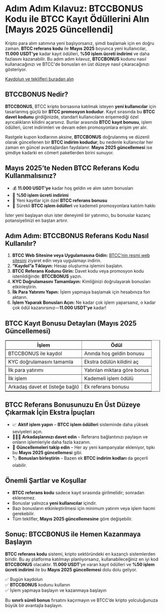 <h1>Adım Adım Kılavuz: BTCCBONUS Kodu ile BTCC Kayıt Ödüllerini Alın [Mayıs 2025 Güncellendi]</h1>

<p>Kripto para alım satımına yeni başlıyorsanız, şimdi başlamak için en doğru zaman. <strong>BTCC referans kodu</strong> ile <strong>Mayıs 2025</strong> boyunca yeni kullanıcılar, <strong>11.000 USDT’ye</strong> kadar kayıt ödülleri, <strong>%50 işlem ücreti indirimi</strong> ve daha fazlasını kazanabilir. Bu adım adım kılavuz, <strong>BTCCBONUS</strong> kodunu nasıl kullanacağınızı ve BTCC'de bonusları en üst düzeye nasıl çıkaracağınızı gösteriyor.</p>
<p><a href="https://partner.btcc.com/us/c/BTCCBONUS/9303" target="_blank">Kaydolun ve teklifleri buradan alın </a></p>



<img src="https://images.mirror-media.xyz/publication-images/-Gh6C4vVamKvXFpvE7083.png?height=500&amp;width=1000" decoding="async" data-nimg="fill" class="css-xah9so" style="position: absolute; inset: 0px; box-sizing: border-box; padding: 0px; border: none; margin: auto; display: block; width: 0px; height: 0px; min-width: 100%; max-width: 100%; min-height: 100%; max-height: 100%;">


<h2>BTCCBONUS Nedir?</h2>
<p><strong>BTCCBONUS</strong>, BTCC kripto borsasına katılmak isteyen <strong>yeni kullanıcılar</strong> için tasarlanmış güçlü bir <strong>BTCC promosyon kodudur</strong>. Kayıt sırasında bu <strong>BTCC davet kodunu</strong> girdiğinizde, standart kullanıcıların erişemediği özel ayrıcalıkların kilidini açarsınız. Bunlar arasında <strong>BTCC kayıt bonusu</strong>, işlem ödülleri, ücret indirimleri ve devam eden promosyonlara erişim yer alır.</p>
<p>Rastgele kupon kodlarının aksine, <strong>BTCCBONUS</strong> doğrulanmış ve düzenli olarak güncellenen bir <strong>BTCC indirim kodudur</strong>; bu nedenle kullanıcılar her zaman en güncel avantajlardan faydalanır. <strong>Mayıs 2025 güncellemesi</strong> ise şimdiye kadarki en cömert paketlerden birini sunuyor.</p>

<h2>Mayıs 2025’te Neden BTCC Referans Kodu Kullanmalısınız?</h2>
<ul>
  <li>💰 <strong>11.000 USDT’ye</strong> kadar hoş geldin ve alım satım bonusları</li>
  <li>🧾 <strong>%50 işlem ücreti indirimi</strong></li>
  <li>🎁 Yeni kayıtlar için özel <strong>BTCC referans bonusu</strong></li>
  <li>🔁 Sürekli <strong>BTCC işlem ödülleri</strong> ve kademeli promosyonlara katılım hakkı</li>
</ul>
<p>İster yeni başlayan olun ister deneyimli bir yatırımcı, bu bonuslar kazanç potansiyelinizi en baştan artırır.</p>

<h2>Adım Adım: BTCCBONUS Referans Kodu Nasıl Kullanılır?</h2>
<ol>
  <li><strong>BTCC Web Sitesine veya Uygulamasına Gidin:</strong> <a href="https://www.btcc.com" target="_blank" rel="noopener noreferrer">BTCC’nin resmi web sitesini</a> ziyaret edin veya uygulamayı indirin.</li>
  <li><strong>“Kaydol”a Tıklayın:</strong> Hesap oluşturma işlemini başlatın.</li>
  <li><strong>BTCC Referans Kodunu Girin:</strong> Davet kodu veya promosyon kodu istenildiğinde: <strong>BTCCBONUS</strong> yazın.</li>
  <li><strong>KYC Doğrulamasını Tamamlayın:</strong> Kimliğinizi doğrulayarak bonusları etkinleştirin.</li>
  <li><strong>İlk Para Yatırımı Yapın:</strong> İşlem yapmaya başlamak için hesabınıza fon aktarın.</li>
  <li><strong>İşlem Yaparak Bonusları Açın:</strong> Ne kadar çok işlem yaparsanız, o kadar çok ödül kazanırsınız—<strong>11.000 USDT’ye</strong> kadar!</li>
</ol>

<h2>BTCC Kayıt Bonusu Detayları (Mayıs 2025 Güncellemesi)</h2>
<table border="1" cellpadding="8" cellspacing="0">
  <thead>
    <tr>
      <th>İşlem</th>
      <th>Ödül</th>
    </tr>
  </thead>
  <tbody>
    <tr>
      <td>BTCCBONUS ile kaydol</td>
      <td>Anında hoş geldin bonusu</td>
    </tr>
    <tr>
      <td>KYC doğrulamasını tamamla</td>
      <td>Ekstra ödülün kilidini aç</td>
    </tr>
    <tr>
      <td>İlk para yatırımı</td>
      <td>Yatırılan miktara göre bonus</td>
    </tr>
    <tr>
      <td>İlk işlem</td>
      <td>Kademeli işlem ödülü</td>
    </tr>
    <tr>
      <td>Arkadaş davet et (isteğe bağlı)</td>
      <td>Ek referans bonusu</td>
    </tr>
  </tbody>
</table>

<h2>BTCC Referans Bonusunuzu En Üst Düzeye Çıkarmak İçin Ekstra İpuçları</h2>
<ul>
  <li>📈 <strong>Aktif işlem yapın</strong> – <strong>BTCC işlem ödülleri</strong> sisteminde daha yüksek seviyeleri açın.</li>
  <li>🧑‍🤝‍🧑 <strong>Arkadaşlarınızı davet edin</strong> – Referans bağlantınızı paylaşın ve onların işlemleriyle daha fazla kazanın.</li>
  <li>📅 <strong>Güncellemeleri takip edin</strong> – Her ay yeni kampanyalar ekleniyor, tıpkı bu <strong>Mayıs 2025 güncellemesi</strong> gibi.</li>
  <li>🏷 <strong>Bonusları birleştirin</strong> – Bazen ek <strong>BTCC indirim kodları</strong> da geçerli olabilir.</li>
</ul>

<h2>Önemli Şartlar ve Koşullar</h2>
<ul>
  <li><strong>BTCC referans kodu</strong> sadece kayıt sırasında girilmelidir; sonradan eklenemez.</li>
  <li>Bonuslar yalnızca <strong>yeni kullanıcılar</strong> içindir.</li>
  <li>Bazı bonusların etkinleştirilmesi için minimum yatırım veya işlem hacmi gerekebilir.</li>
  <li>Tüm teklifler, <strong>Mayıs 2025 güncellemesine</strong> göre değişebilir.</li>
</ul>

<h2>Sonuç: BTCCBONUS ile Hemen Kazanmaya Başlayın</h2>
<p><strong>BTCC referans kodu</strong> sistemi, kripto sektöründeki en kazançlı sistemlerden biridir. Bu ay platforma katılmayı planlıyorsanız, kullanabileceğiniz en iyi kod <strong>BTCCBONUS</strong> olacaktır. <strong>11.000 USDT</strong>’ye varan kayıt ödülleri ve <strong>%50 işlem ücreti indirimi</strong> ile bu <strong>Mayıs 2025 güncellemesi</strong> dolu dolu geliyor.</p>

<p>✅ Bugün kaydolun<br>
✅ <strong>BTCCBONUS</strong> kodunu kullanın<br>
✅ İşlem yapmaya başlayın ve kazanmaya başlayın</p>

<p>Bu <strong>sınırlı süreli bonus</strong> fırsatını kaçırmayın ve BTCC’de kripto yolculuğunuza büyük bir avantajla başlayın.</p>
